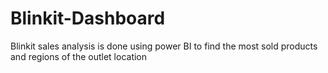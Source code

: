 # Blinkit-Dashboard
Blinkit sales analysis is done using power BI to find the most sold products and regions of the outlet location
